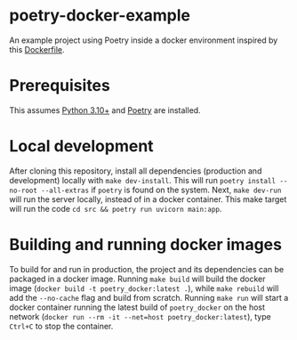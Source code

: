 # poetry-docker-example
An example project using Poetry inside a docker environment inspired by this
[Dockerfile](https://github.com/wemake-services/wemake-django-template/blob/fd6c4105e99c97313905235f5d46a30e624d1375/%7B%7Bcookiecutter.project_name%7D%7D/docker/django/Dockerfile).

# Prerequisites

This assumes [Python 3.10+](https://www.python.org/downloads/) and
[Poetry](https://python-poetry.org/docs) are installed.


# Local development

After cloning this repository, install all dependencies (production and development) locally with
`make dev-install`. This will run `poetry install --no-root --all-extras` if `poetry` is found on
the system. Next, `make dev-run` will run the server locally, instead of in a docker container. This
make target will run the code `cd src && poetry run uvicorn main:app`.

# Building and running docker images

To build for and run in production, the project and its dependencies can be packaged in a docker
image. Running `make build` will build the docker image (`docker build -t poetry_docker:latest .`),
while `make rebuild` will add the `--no-cache` flag and build from scratch. Running `make run` will
start a docker container running the latest build of `poetry_docker` on the host network (`docker
run --rm -it --net=host poetry_docker:latest`), type `Ctrl+C` to stop the container.
